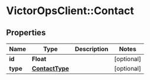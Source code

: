 # VictorOpsClient::Contact

## Properties

| Name     | Type                              | Description | Notes      |
| -------- | --------------------------------- | ----------- | ---------- |
| **id**   | **Float**                         |             | [optional] |
| **type** | [**ContactType**](ContactType.md) |             | [optional] |
